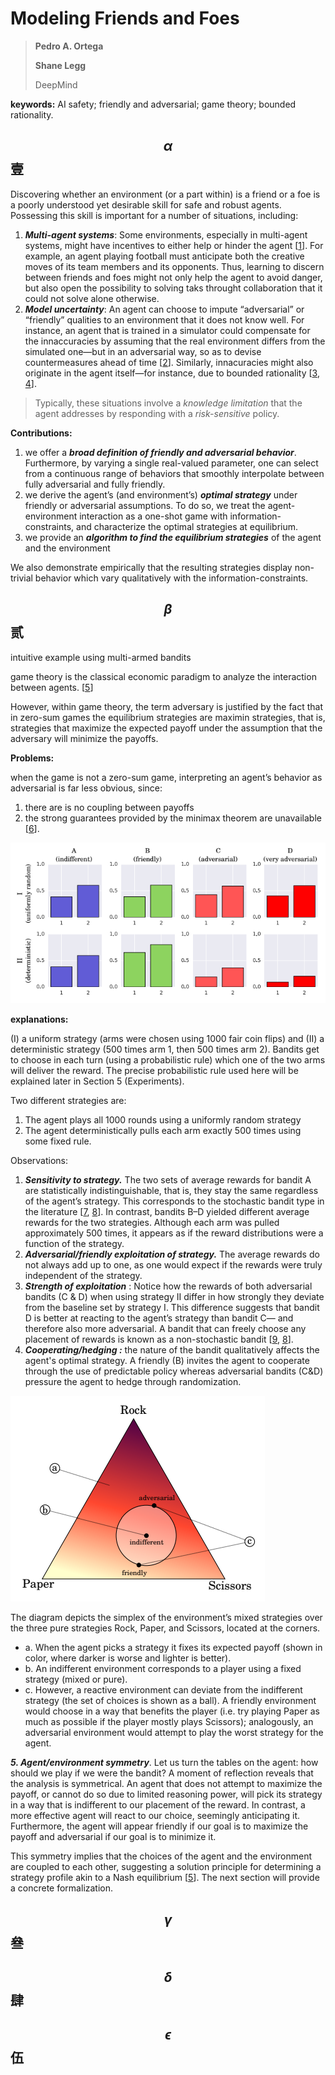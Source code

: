 # Modeling Friends and Foes

> **Pedro A. Ortega**
>
> **Shane Legg**
>
> DeepMind

**keywords:** AI safety; friendly and adversarial; game theory; bounded rationality.

## $$\alpha$$ 壹

Discovering whether an environment \(or a part within\) is a friend or a foe is a poorly understood yet desirable skill for safe and robust agents. Possessing this skill is important for a number of situations, including:

1. _**Multi-agent systems**_: Some environments, especially in multi-agent systems, might have incentives to either help or hinder the agent \[[1](ai-safety-gridworlds.md)\]. For example, an agent playing football must anticipate both the creative moves of its team members and its opponents. Thus, learning to discern between friends and foes might not only help the agent to avoid danger, but also open the possibility to solving taks throught collaboration that it could not solve alone otherwise. 
2. _**Model uncertainty**_: An agent can choose to impute “adversarial” or “friendly” qualities to an environment that it does not know well. For instance, an agent that is trained in a simulator could compensate for the innaccuracies by assuming that the real environment differs from the simulated one—but in an adversarial way, so as to devise countermeasures ahead of time \[[2](concrete-problems-in-ai-safety.md)\]. Similarly, innacuracies might also originate in the agent itself—for instance, due to bounded rationality \[[3](rationality-and-intelligence.md), [4](thermodynamics-as-a-theory-of-decision-making-with-informationprocessing-costs.md)\].

> Typically, these situations involve a _knowledge limitation_ that the agent addresses by responding with a _risk-sensitive_ policy.

**Contributions:**

1. we offer a _**broad definition of friendly and adversarial behavior**_. Furthermore, by varying a single real-valued parameter, one can select from a continuous range of behaviors that smoothly interpolate between fully adversarial and fully friendly.
2. we derive the agent’s \(and environment’s\) _**optimal strategy**_ under friendly or adversarial assumptions. To do so, we treat the agent-environment interaction as a one-shot game with information-constraints, and characterize the optimal strategies at equilibrium.
3. we provide an _**algorithm to find the equilibrium strategies**_ of the agent and the environment

We also demonstrate empirically that the resulting strategies display non-trivial behavior which vary qualitatively with the information-constraints.

## $$\beta$$ 贰

intuitive example using multi-armed bandits

game theory is the classical economic paradigm to analyze the interaction between agents. \[[5](a-course-in-game-theory.md)\]

However, within game theory, the term adversary is justified by the fact that in zero-sum games the equilibrium strategies are maximin strategies, that is, strategies that maximize the expected payoff under the assumption that the adversary will minimize the payoffs. 

**Problems:**

when the game is not a zero-sum game, interpreting an agent’s behavior as adversarial is far less obvious, since:

1.  there are is no coupling between payoffs 
2. the strong guarantees provided by the minimax theorem are unavailable \[[6](theory-of-games-and-economic-behavior.md)\].

![Figure 1: Average rewards for 4 different 2-armed bandits under 2 different strategies: ](.gitbook/assets/image%20%281%29.png)

**explanations:**

\(I\) a uniform strategy \(arms were chosen using 1000 fair coin flips\) and \(II\) a deterministic strategy \(500 times arm 1, then 500 times arm 2\). Bandits get to choose in each turn \(using a probabilistic rule\) which one of the two arms will deliver the reward. The precise probabilistic rule used here will be explained later in Section 5 \(Experiments\).  


Two different strategies are: 

1. The agent plays all 1000 rounds using a uniformly random strategy
2. The agent deterministically pulls each arm exactly 500 times using some fixed rule.

Observations:

1. _**Sensitivity to strategy.**_  The two sets of average rewards for bandit A are statistically indistinguishable, that is, they stay the same regardless of the agent’s strategy. This corresponds to the stochastic bandit type in the literature \[[7](untitled-1.md), [8](regret-analysis-of-stochastic-and-nonstochastic-multi-armed-bandit-problems.md)\]. In contrast, bandits B–D yielded different average rewards for the two strategies. Although each arm was pulled approximately 500 times, it appears as if the reward distributions were a function of the strategy.
2. _**Adversarial/friendly exploitation of strategy.**_ The average rewards do not always add up to one, as one would expect if the rewards were truly independent of the strategy.
3. _**Strength of exploitation**_ : Notice how the rewards of both adversarial bandits \(C & D\) when using strategy II differ in how strongly they deviate from the baseline set by strategy I. This difference suggests that bandit D is better at reacting to the agent’s strategy than bandit C— and therefore also more adversarial. A bandit that can freely choose any placement of rewards is known as a non-stochastic bandit \[[9](the-nonstochastic-multiarmed-bandit-problem.md), [8](regret-analysis-of-stochastic-and-nonstochastic-multi-armed-bandit-problems.md)\].
4. _**Cooperating/hedging :**_ the nature of the bandit qualitatively affects the agent's optimal strategy. A friendly \(B\) invites the agent to cooperate through the use of predictable policy whereas adversarial bandits \(C&D\) pressure the agent to hedge through randomization.

![Figure 2: Reacting to the agent&#x2019;s strategy in RPS](.gitbook/assets/image%20%282%29.png)

The diagram depicts the simplex of the environment’s mixed strategies over the three pure strategies Rock, Paper, and Scissors, located at the corners. 

* a. When the agent picks a strategy it fixes its expected payoff \(shown in color, where darker is worse and lighter is better\). 
* b. An indifferent environment corresponds to a player using a fixed strategy \(mixed or pure\). 
* c. However, a reactive environment can deviate from the indifferent strategy \(the set of choices is shown as a ball\). A friendly environment would choose in a way that benefits the player \(i.e. try playing Paper as much as possible if the player mostly plays Scissors\); analogously, an adversarial environment would attempt to play the worst strategy for the agent.

_**5. Agent/environment symmetry**_. Let us turn the tables on the agent: how should we play if we were the bandit? A moment of reflection reveals that the analysis is symmetrical. An agent that does not attempt to maximize the payoff, or cannot do so due to limited reasoning power, will pick its strategy in a way that is indifferent to our placement of the reward. In contrast, a more effective agent will react to our choice, seemingly anticipating it. Furthermore, the agent will appear friendly if our goal is to maximize the payoff and adversarial if our goal is to minimize it.

This symmetry implies that the choices of the agent and the environment are coupled to each other, suggesting a solution principle for determining a strategy profile akin to a Nash equilibrium \[[5](a-course-in-game-theory.md)\]. The next section will provide a concrete formalization. 

## $$\gamma$$ 叄

## $$\delta$$ 肆

## $$\epsilon$$ 伍

